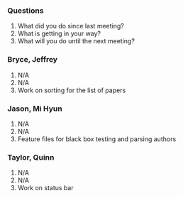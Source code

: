 ### Questions
1. What did you do since last meeting?
2. What is getting in your way?
3. What will you do until the next meeting?

### Bryce, Jeffrey
1. N/A
2. N/A
3. Work on sorting for the list of papers

### Jason, Mi Hyun
1. N/A
2. N/A
3. Feature files for black box testing and parsing authors

### Taylor, Quinn
1. N/A
2. N/A
3. Work on status bar
